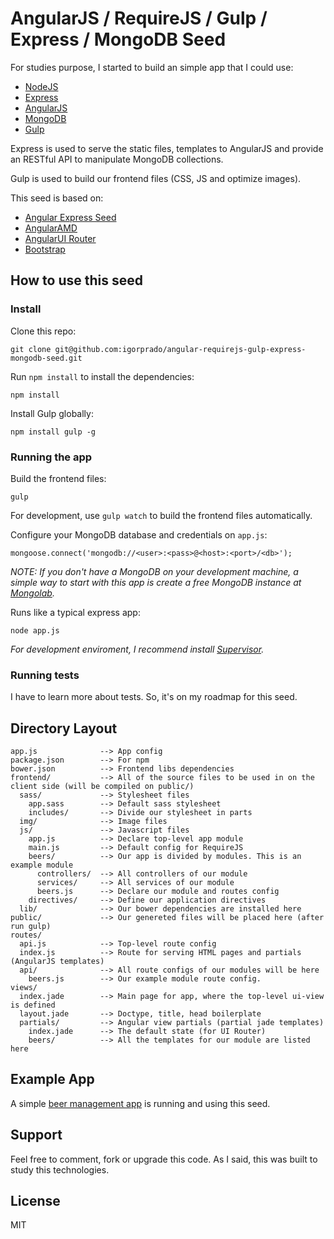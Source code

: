 # AngularJS / RequireJS / Gulp / Express / MongoDB Seed

For studies purpose, I started to build an simple app that I could use:
* [NodeJS](http://nodejs.org/)
* [Express](http://expressjs.com/)
* [AngularJS](https://angularjs.org/)
* [MongoDB](https://www.mongodb.com/)
* [Gulp](http://gulpjs.com/)

Express is used to serve the static files, templates to AngularJS and provide an RESTful API to manipulate MongoDB collections.

Gulp is used to build our frontend files (CSS, JS and optimize images).

This seed is based on:
* [Angular Express Seed](https://github.com/btford/angular-express-seed)
* [AngularAMD](https://github.com/marcoslin/angularAMD)
* [AngularUI Router](https://github.com/angular-ui/ui-router)
* [Bootstrap](http://getbootstrap.com/)

## How to use this seed

### Install

Clone this repo:

    git clone git@github.com:igorprado/angular-requirejs-gulp-express-mongodb-seed.git

Run `npm install` to install the dependencies:
    
    npm install

Install Gulp globally:

    npm install gulp -g

### Running the app

Build the frontend files:

    gulp

For development, use `gulp watch` to build the frontend files automatically.

Configure your MongoDB database and credentials on `app.js`:

    mongoose.connect('mongodb://<user>:<pass>@<host>:<port>/<db>');

_NOTE: If you don't have a MongoDB on your development machine, a simple way to start with this app is create a free MongoDB instance at [Mongolab](https://mongolab.com/home)._

Runs like a typical express app:

    node app.js

_For development enviroment, I recommend install [Supervisor](https://github.com/isaacs/node-supervisor)._

### Running tests

I have to learn more about tests. So, it's on my roadmap for this seed.

## Directory Layout
    
    app.js              --> App config
    package.json        --> For npm
    bower.json          --> Frontend libs dependencies
    frontend/           --> All of the source files to be used in on the client side (will be compiled on public/)
      sass/             --> Stylesheet files
        app.sass        --> Default sass stylesheet
        includes/       --> Divide our stylesheet in parts
      img/              --> Image files
      js/               --> Javascript files
        app.js          --> Declare top-level app module
        main.js         --> Default config for RequireJS
        beers/          --> Our app is divided by modules. This is an example module
          controllers/  --> All controllers of our module
          services/     --> All services of our module
          beers.js      --> Declare our module and routes config
        directives/     --> Define our application directives
      lib/              --> Our bower dependencies are installed here
    public/             --> Our genereted files will be placed here (after run gulp)
    routes/
      api.js            --> Top-level route config
      index.js          --> Route for serving HTML pages and partials (AngularJS templates)
      api/              --> All route configs of our modules will be here
        beers.js        --> Our example module route config.
    views/
      index.jade        --> Main page for app, where the top-level ui-view is defined
      layout.jade       --> Doctype, title, head boilerplate
      partials/         --> Angular view partials (partial jade templates)
        index.jade      --> The default state (for UI Router)
        beers/          --> All the templates for our module are listed here



## Example App

A simple [beer management app](http://projects.igorprado.com/project-seed/) is running and using this seed.

## Support

Feel free to comment, fork or upgrade this code. As I said, this was built to study this technologies.

## License
MIT